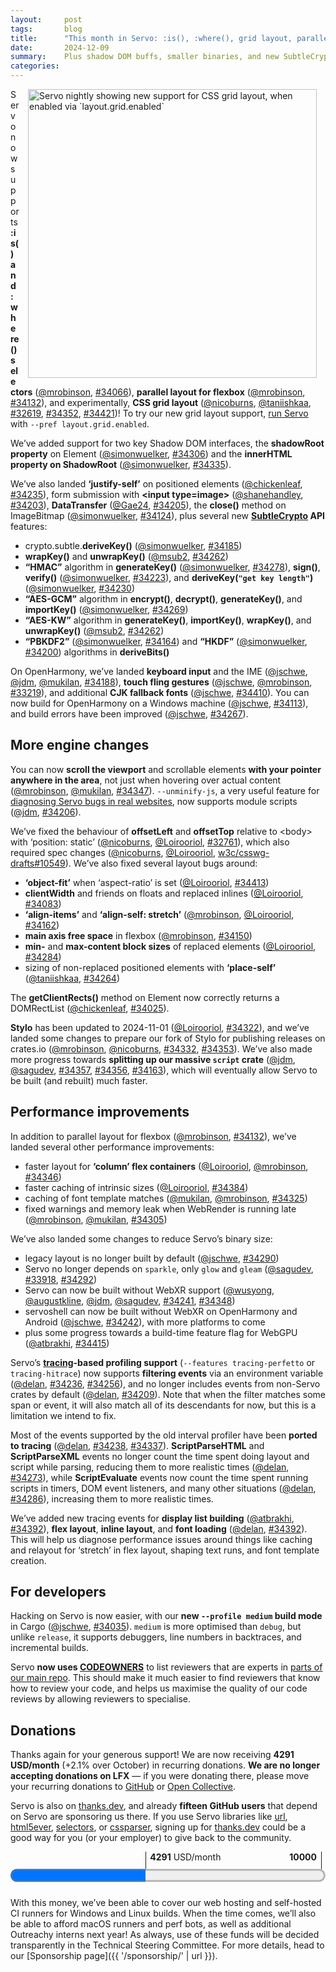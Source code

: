 ```yaml
---
layout:     post
tags:       blog
title:      "This month in Servo: :is(), :where(), grid layout, parallel flexbox, and more!"
date:       2024-12-09
summary:    Plus shadow DOM buffs, smaller binaries, and new SubtleCrypto algorithms (HMAC, AES-GCM, AES-KW, PBKDF2).
categories:
---
```


<figure class="_figr"><a href="{{ '/img/blog/november-2024.png' | url }}"><img src="{{ '/img/blog/november-2024.png' | url }}" style="width: 33em;"
    alt="Servo nightly showing new support for CSS grid layout, when enabled via `layout.grid.enabled`"></a></figure>

Servo now supports **:is() and :where() selectors** ([@mrobinson](https://github.com/mrobinson), [#34066](https://github.com/servo/servo/pull/34066)), **parallel layout for flexbox** ([@mrobinson](https://github.com/mrobinson), [#34132](https://github.com/servo/servo/pull/34132)), and experimentally, **CSS grid layout** ([@nicoburns](https://github.com/nicoburns), [@taniishkaa](https://github.com/taniishkaa), [#32619](https://github.com/servo/servo/pull/32619), [#34352](https://github.com/servo/servo/pull/34352), [#34421](https://github.com/servo/servo/pull/34421))!
To try our new grid layout support, [run Servo](https://book.servo.org/running-servoshell.html) with  `--pref layout.grid.enabled`.

We’ve added support for two key Shadow DOM interfaces, the **shadowRoot property** on Element ([@simonwuelker](https://github.com/simonwuelker), [#34306](https://github.com/servo/servo/pull/34306)) and the **innerHTML property on ShadowRoot** ([@simonwuelker](https://github.com/simonwuelker), [#34335](https://github.com/servo/servo/pull/34335)).

We’ve also landed **‘justify-self’** on positioned elements ([@chickenleaf](https://github.com/chickenleaf), [#34235](https://github.com/servo/servo/pull/34235)), form submission with **&lt;input type=image>** ([@shanehandley](https://github.com/shanehandley), [#34203](https://github.com/servo/servo/pull/34203)), **DataTransfer** ([@Gae24](https://github.com/Gae24), [#34205](https://github.com/servo/servo/pull/34205)), the **close()** method on ImageBitmap ([@simonwuelker](https://github.com/simonwuelker), [#34124](https://github.com/servo/servo/pull/34124)), plus several new **[SubtleCrypto](https://developer.mozilla.org/en-US/docs/Web/API/SubtleCrypto) API** features:

- crypto.subtle.**deriveKey()** ([@simonwuelker](https://github.com/simonwuelker), [#34185](https://github.com/servo/servo/pull/34185))
- **wrapKey()** and **unwrapKey()** ([@msub2](https://github.com/msub2), [#34262](https://github.com/servo/servo/pull/34262))
- **“HMAC”** algorithm in **generateKey()** ([@simonwuelker](https://github.com/simonwuelker), [#34278](https://github.com/servo/servo/pull/34278)), **sign()**, **verify()** ([@simonwuelker](https://github.com/simonwuelker), [#34223](https://github.com/servo/servo/pull/34223)), and **deriveKey(`"get key length"`)** ([@simonwuelker](https://github.com/simonwuelker), [#34230](https://github.com/servo/servo/pull/34230))
- **“AES-GCM”** algorithm in **encrypt()**, **decrypt()**, **generateKey()**, and **importKey()** ([@simonwuelker](https://github.com/simonwuelker), [#34269](https://github.com/servo/servo/pull/34269))
- **“AES-KW”** algorithm in **generateKey()**, **importKey()**, **wrapKey()**, and **unwrapKey()** ([@msub2](https://github.com/msub2), [#34262](https://github.com/servo/servo/pull/34262))
- **“PBKDF2”** ([@simonwuelker](https://github.com/simonwuelker), [#34164](https://github.com/servo/servo/pull/34164)) and **“HKDF”** ([@simonwuelker](https://github.com/simonwuelker), [#34200](https://github.com/servo/servo/pull/34200)) algorithms in **deriveBits()**

On OpenHarmony, we’ve landed **keyboard input** and the IME ([@jschwe](https://github.com/jschwe), [@jdm](https://github.com/jdm), [@mukilan](https://github.com/mukilan), [#34188](https://github.com/servo/servo/pull/34188)), **touch fling gestures** ([@jschwe](https://github.com/jschwe), [@mrobinson](https://github.com/mrobinson), [#33219](https://github.com/servo/servo/pull/33219)), and additional **CJK fallback fonts** ([@jschwe](https://github.com/jschwe), [#34410](https://github.com/servo/servo/pull/34410)).
You can now build for OpenHarmony on a Windows machine ([@jschwe](https://github.com/jschwe), [#34113](https://github.com/servo/servo/pull/34113)), and build errors have been improved ([@jschwe](https://github.com/jschwe), [#34267](https://github.com/servo/servo/pull/34267)).

## More engine changes

You can now **scroll the viewport** and scrollable elements **with your pointer anywhere in the area**, not just when hovering over actual content ([@mrobinson](https://github.com/mrobinson), [@mukilan](https://github.com/mukilan), [#34347](https://github.com/servo/servo/pull/34347)).
`--unminify-js`, a very useful feature for [diagnosing Servo bugs in real websites](https://book.servo.org/hacking/web-compat-bugs.html#diagnosing-js-errors), now supports module scripts ([@jdm](https://github.com/jdm), [#34206](https://github.com/servo/servo/pull/34206)).

We’ve fixed the behaviour of **offsetLeft** and **offsetTop** relative to &lt;body> with ‘position: static’ ([@nicoburns](https://github.com/nicoburns), [@Loirooriol](https://github.com/Loirooriol), [#32761](https://github.com/servo/servo/pull/32761)), which also required spec changes ([@nicoburns](https://github.com/nicoburns), [@Loirooriol](https://github.com/Loirooriol), [w3c/csswg-drafts#10549](https://github.com/w3c/csswg-drafts/pull/10549)).
We’ve also fixed several layout bugs around:

- **‘object-fit’** when ‘aspect-ratio’ is set ([@Loirooriol](https://github.com/Loirooriol), [#34413](https://github.com/servo/servo/pull/34413))
- **clientWidth** and friends on floats and replaced inlines ([@Loirooriol](https://github.com/Loirooriol), [#34083](https://github.com/servo/servo/pull/34083))
- **‘align-items’** and **‘align-self: stretch’** ([@mrobinson](https://github.com/mrobinson), [@Loirooriol](https://github.com/Loirooriol), [#34162](https://github.com/servo/servo/pull/34162))
- **main axis free space** in flexbox ([@mrobinson](https://github.com/mrobinson), [#34150](https://github.com/servo/servo/pull/34150))
- **min-** and **max-content block sizes** of replaced elements ([@Loirooriol](https://github.com/Loirooriol), [#34284](https://github.com/servo/servo/pull/34284))
- sizing of non-replaced positioned elements with **‘place-self’** ([@taniishkaa](https://github.com/taniishkaa), [#34264](https://github.com/servo/servo/pull/34264))

The **getClientRects()** method on Element now correctly returns a DOMRectList ([@chickenleaf](https://github.com/chickenleaf), [#34025](https://github.com/servo/servo/pull/34025)).

**Stylo** has been updated to 2024-11-01 ([@Loirooriol](https://github.com/Loirooriol), [#34322](https://github.com/servo/servo/pull/34322)), and we’ve landed some changes to prepare our fork of Stylo for publishing releases on crates.io ([@mrobinson](https://github.com/mrobinson), [@nicoburns](https://github.com/nicoburns), [#34332](https://github.com/servo/servo/pull/34332), [#34353](https://github.com/servo/servo/pull/34353)).
We’ve also made more progress towards **splitting up our massive `script` crate** ([@jdm](https://github.com/jdm), [@sagudev](https://github.com/sagudev), [#34357](https://github.com/servo/servo/pull/34357), [#34356](https://github.com/servo/servo/pull/34356), [#34163](https://github.com/servo/servo/pull/34163)), which will eventually allow Servo to be built (and rebuilt) much faster.

## Performance improvements

In addition to parallel layout for flexbox ([@mrobinson](https://github.com/mrobinson), [#34132](https://github.com/servo/servo/pull/34132)), we’ve landed several other performance improvements:

- faster layout for **‘column’ flex containers** ([@Loirooriol](https://github.com/Loirooriol), [@mrobinson](https://github.com/mrobinson), [#34346](https://github.com/servo/servo/pull/34346))
- faster caching of intrinsic sizes ([@Loirooriol](https://github.com/Loirooriol), [#34384](https://github.com/servo/servo/pull/34384))
- caching of font template matches ([@mukilan](https://github.com/mukilan), [@mrobinson](https://github.com/mrobinson), [#34325](https://github.com/servo/servo/pull/34325))
- fixed warnings and memory leak when WebRender is running late ([@mrobinson](https://github.com/mrobinson), [@mukilan](https://github.com/mukilan), [#34305](https://github.com/servo/servo/pull/34305))

We’ve also landed some changes to reduce Servo’s binary size:

- legacy layout is no longer built by default ([@jschwe](https://github.com/jschwe), [#34290](https://github.com/servo/servo/pull/34290))
- Servo no longer depends on `sparkle`, only `glow` and `gleam` ([@sagudev](https://github.com/sagudev), [#33918](https://github.com/servo/servo/pull/33918), [#34292](https://github.com/servo/servo/pull/34292))
- Servo can now be built without WebXR support ([@wusyong](https://github.com/wusyong), [@augustkline](https://github.com/augustkline), [@jdm](https://github.com/jdm), [@sagudev](https://github.com/sagudev), [#34241](https://github.com/servo/servo/pull/34241), [#34348](https://github.com/servo/servo/pull/34348))
- servoshell can now be built without WebXR on OpenHarmony and Android ([@jschwe](https://github.com/jschwe), [#34242](https://github.com/servo/servo/pull/34242)), with more platforms to come
- plus some progress towards a build-time feature flag for WebGPU ([@atbrakhi](https://github.com/atbrakhi), [#34415](https://github.com/servo/servo/pull/34415))

Servo’s **[tracing](https://docs.rs/tracing/0.1.40/tracing/)-based profiling support** (`--features tracing-perfetto` or `tracing-hitrace`) now supports **filtering events** via an environment variable ([@delan](https://github.com/delan), [#34236](https://github.com/servo/servo/pull/34236), [#34256](https://github.com/servo/servo/pull/34256)), and no longer includes events from non-Servo crates by default ([@delan](https://github.com/delan), [#34209](https://github.com/servo/servo/pull/34209)).
Note that when the filter matches some span or event, it will also match all of its descendants for now, but this is a limitation we intend to fix.

Most of the events supported by the old interval profiler have been **ported to tracing** ([@delan](https://github.com/delan), [#34238](https://github.com/servo/servo/pull/34238), [#34337](https://github.com/servo/servo/pull/34337)).
**ScriptParseHTML** and **ScriptParseXML** events no longer count the time spent doing layout and script while parsing, reducing them to more realistic times ([@delan](https://github.com/delan), [#34273](https://github.com/servo/servo/pull/34273)), while **ScriptEvaluate** events now count the time spent running scripts in timers, DOM event listeners, and many other situations ([@delan](https://github.com/delan), [#34286](https://github.com/servo/servo/pull/34286)), increasing them to more realistic times.

We’ve added new tracing events for **display list building** ([@atbrakhi](https://github.com/atbrakhi), [#34392](https://github.com/servo/servo/pull/34392)), **flex layout**, **inline layout**, and **font loading** ([@delan](https://github.com/delan), [#34392](https://github.com/servo/servo/pull/34392)).
This will help us diagnose performance issues around things like caching and relayout for ‘stretch’ in flex layout, shaping text runs, and font template creation.

## For developers

Hacking on Servo is now easier, with our **new `--profile medium` build mode** in Cargo ([@jschwe](https://github.com/jschwe), [#34035](https://github.com/servo/servo/pull/34035)).
`medium` is more optimised than `debug`, but unlike `release`, it supports debuggers, line numbers in backtraces, and incremental builds.

Servo **now uses [CODEOWNERS](https://docs.github.com/en/repositories/managing-your-repositorys-settings-and-features/customizing-your-repository/about-code-owners)** to list reviewers that are experts in [parts of our main repo](https://github.com/servo/servo/blob/3515b83a95cb65da30c1e3988f7a47f79fd7b9bd/.github/CODEOWNERS).
This should make it much easier to find reviewers that know how to review your code, and helps us maximise the quality of our code reviews by allowing reviewers to specialise.

## Donations

Thanks again for your generous support!
We are now receiving **4291 USD/month** (+2.1% over October) in recurring donations.
**We are no longer accepting donations on LFX** — if you were donating there, please move your recurring donations to [GitHub](https://github.com/sponsors/servo) or [Open Collective](https://opencollective.com/servo).

Servo is also on [thanks.dev](https://thanks.dev), and already **fifteen GitHub users** that depend on Servo are sponsoring us there.
If you use Servo libraries like [url](https://crates.io/crates/url/reverse_dependencies), [html5ever](https://crates.io/crates/html5ever/reverse_dependencies), [selectors](https://crates.io/crates/selectors/reverse_dependencies), or [cssparser](https://crates.io/crates/cssparser/reverse_dependencies), signing up for [thanks.dev](https://thanks.dev) could be a good way for you (or your employer) to give back to the community.

<figure class="_fig" style="width: 100%; margin: 1em 0;"><div class="_flex" style="height: calc(1lh + 3em); flex-flow: column nowrap; text-align: left;">
    <div style="position: relative; text-align: right;">
        <div style="position: absolute; margin-left: calc(100% * 4291 / 10000); padding-left: 0.5em;"><strong>4291</strong> USD/month</div>
        <div style="position: absolute; margin-left: calc(100% * 4291 / 10000); height: calc(1lh + 1.5em); border-left: 1px solid;"></div>
        <div style="position: absolute; margin-left: calc(100% - 0.5em); height: calc(1lh + 1.5em); border-left: 1px solid;"></div>
        <div style="padding-right: 1em;"><strong>10000</strong><!-- USD/month --></div>
    </div>
    <progress value="4291" max="10000" style="transform: scale(3); transform-origin: top left; width: calc(100% / 3);"></progress>
</div></figure>

With this money, we’ve been able to cover our web hosting and self-hosted CI runners for Windows and Linux builds.
When the time comes, we’ll also be able to afford macOS runners and perf bots, as well as additional Outreachy interns next year!
As always, use of these funds will be decided transparently in the Technical Steering Committee.
For more details, head to our [Sponsorship page]({{ '/sponsorship/' | url }}).

<style>
    /* guaranteed minimum width for first paragraph after a float */
    ._floatmin {
        display: block;
        width: 13em;
        overflow: hidden;
    }
    ._none {
        display: none;
    }
    ._fig:not(#specificity) {
        width: 33em;
        max-width: 100%;
        margin: 1em auto;
    }
    ._fig > ._flex {
        display: flex;
    }
    ._fig table {
        text-align: initial;
    }
    ._fig figcaption._notes {
        text-align: left;
        width: max-content;
        max-width: 100%;
    }
    ._figl:not(#specificity),
    ._figr:not(#specificity) {
        margin: 0 1em 1em;
    }
    ._figl {
        float: left;
        max-width: 100%;
    }
    ._figr {
        float: right;
        max-width: 100%;
    }
    ._figl > figcaption,
    ._figr > figcaption,
    ._figl > iframe,
    ._figr > iframe,
    ._figl > video,
    ._figr > video,
    ._figl > a > img,
    ._figr > a > img {
        width: 21em;
        max-width: 100%;
    }
    ._runin {
        margin-bottom: 1em;
    }
    ._runin > p,
    ._runin > h2 {
        display: inline;
    }
    ._correction {
        max-width: 33em;
        margin: 1em auto;
        border-bottom: 1px solid;
        padding-bottom: 1em;
    }
    ._note {
        margin: 1em 1em;
        border-left: 1px solid;
        padding-left: 1em;
        opacity: 0.75;
    }
</style>
